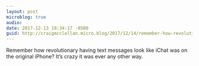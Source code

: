 ```yaml
---
layout: post
microblog: true
audio: 
date: 2017-12-13 19:34:17 -0500
guid: http://craigmcclellan.micro.blog/2017/12/14/remember-how-revolutionary.html
---
```

Remember how revolutionary having text messages look like iChat was on the original iPhone? It’s crazy it was ever any other way.

